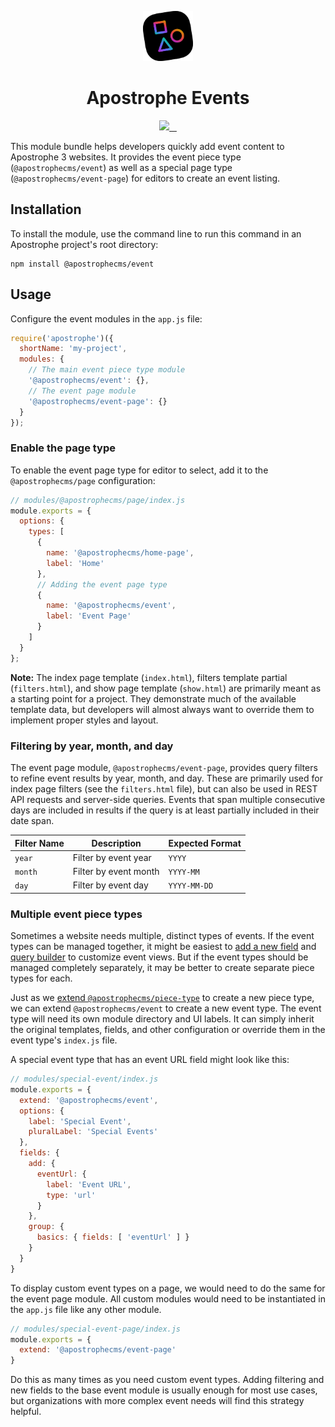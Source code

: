 <p align="center">
  <img src="https://raw.githubusercontent.com/apostrophecms/apostrophe/main/logo.svg" alt="ApostropheCMS logo" width="80" height="80">

  <h1 align="center">Apostrophe Events</h1>
  <p align="center">
    <a aria-label="Apostrophe logo" href="https://v3.docs.apostrophecms.org">
      <img src="https://img.shields.io/badge/MADE%20FOR%20Apostrophe%203-000000.svg?style=for-the-badge&logo=Apostrophe&labelColor=6516dd">
    </a>
    <a aria-label="License" href="https://circleci.com/gh/apostrophecms/event/tree/main">
      <img alt="" src="https://img.shields.io/circleci/build/github/apostrophecms/event?labelColor=000000&logo=circleci&style=for-the-badge">
    </a>
    <a aria-label="Join the community on Discord" href="http://chat.apostrophecms.org">
      <img alt="" src="https://img.shields.io/discord/517772094482677790?color=5865f2&label=Join%20the%20Discord&logo=discord&logoColor=fff&labelColor=000&style=for-the-badge&logoWidth=20">
    </a>
    <a aria-label="License" href="https://github.com/apostrophecms/event/blob/main/LICENSE.md">
      <img alt="" src="https://img.shields.io/static/v1?style=for-the-badge&labelColor=000000&label=License&message=MIT&color=3DA639">
    </a>
  </p>
</p>

This module bundle helps developers quickly add event content to Apostrophe 3 websites. It provides the event piece type (`@apostrophecms/event`) as well as a special page type (`@apostrophecms/event-page`) for editors to create an event listing.

## Installation

To install the module, use the command line to run this command in an Apostrophe project's root directory:

```
npm install @apostrophecms/event
```

## Usage

Configure the event modules in the `app.js` file:

```javascript
require('apostrophe')({
  shortName: 'my-project',
  modules: {
    // The main event piece type module
    '@apostrophecms/event': {},
    // The event page module
    '@apostrophecms/event-page': {}
  }
});
```

### Enable the page type

To enable the event page type for editor to select, add it to the `@apostrophecms/page` configuration:

```javascript
// modules/@apostrophecms/page/index.js
module.exports = {
  options: {
    types: [
      {
        name: '@apostrophecms/home-page',
        label: 'Home'
      },
      // Adding the event page type
      {
        name: '@apostrophecms/event',
        label: 'Event Page'
      }
    ]
  }
};
```

**Note:** The index page template (`index.html`), filters template partial (`filters.html`), and show page template (`show.html`) are primarily meant as a starting point for a project. They demonstrate much of the available template data, but developers will almost always want to override them to implement proper styles and layout.

### Filtering by year, month, and day

The event page module, `@apostrophecms/event-page`, provides query filters to refine event results by year, month, and day. These are primarily used for index page filters (see the `filters.html` file), but can also be used in REST API requests and server-side queries. Events that span multiple consecutive days are included in results if the query is at least partially included in their date span.

| Filter Name | Description | Expected Format |
|-------------|-------------|-----------------|
| `year` | Filter by event year | `YYYY` |
| `month` | Filter by event month | `YYYY-MM` |
| `day` | Filter by event day | `YYYY-MM-DD` |

### Multiple event piece types

Sometimes a website needs multiple, distinct types of events. If the event types can be managed together, it might be easiest to [add a new field](https://v3.docs.apostrophecms.org/guide/content-schema.html#using-existing-field-groups) and [query builder](https://v3.docs.apostrophecms.org/reference/module-api/module-overview.html#queries-self-query) to customize event views. But if the event types should be managed completely separately, it may be better to create separate  piece types for each.

Just as we [extend `@apostrophecms/piece-type`](https://v3.docs.apostrophecms.org/guide/pieces.html#creating-a-piece-type) to create a new piece type, we can extend `@apostrophecms/event` to create a new event type. The event type will need its own module directory and UI labels. It can simply inherit the original templates, fields, and other configuration or override them in the event type's `index.js` file.

A special event type that has an event URL field might look like this:

```javascript
// modules/special-event/index.js
module.exports = {
  extend: '@apostrophecms/event',
  options: {
    label: 'Special Event',
    pluralLabel: 'Special Events'
  },
  fields: {
    add: {
      eventUrl: {
        label: 'Event URL',
        type: 'url'
      }
    },
    group: {
      basics: { fields: [ 'eventUrl' ] }
    }
  }
}
```

To display custom event types on a page, we would need to do the same for the event page module. All custom modules would need to be instantiated in the `app.js` file like any other module.

```javascript
// modules/special-event-page/index.js
module.exports = {
  extend: '@apostrophecms/event-page'
}
```

Do this as many times as you need custom event types. Adding filtering and new fields to the base event module is usually enough for most use cases, but organizations with more complex event needs will find this strategy helpful.